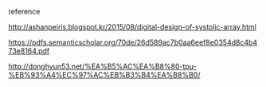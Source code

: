 reference

http://ashanpeiris.blogspot.kr/2015/08/digital-design-of-systolic-array.html


https://pdfs.semanticscholar.org/70de/26d589ac7b0aa6eef8e0354d8c4b473e8164.pdf 

http://donghyun53.net/%EA%B5%AC%EA%B8%80-tpu-%EB%93%A4%EC%97%AC%EB%B3%B4%EA%B8%B0/
